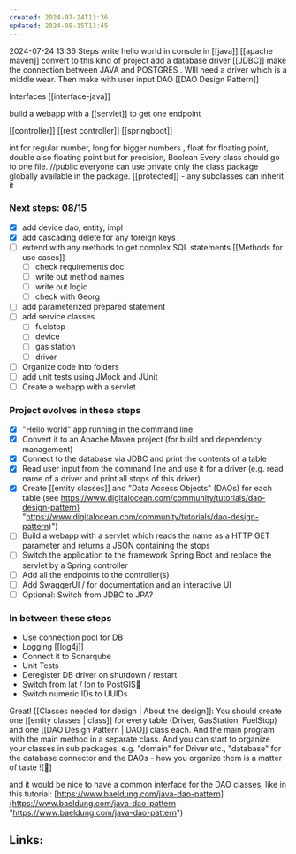 ```yaml
---
created: 2024-07-24T13:36
updated: 2024-08-15T13:45
---
```

2024-07-24 13:36
Steps write hello world in console in [[java]]
[[apache maven]] convert to this kind of project
add a database driver [[JDBC]] make the connection between JAVA and POSTGRES . WIll need a driver which is a middle wear. Then make with user input
DAO [[DAO Design Pattern]]

Interfaces [[interface-java]]

build a webapp with a [[servlet]] to get one endpoint

[[controller]] [[rest controller]] [[springboot]]

int for regular number, long for bigger numbers , float for floating point, double also floating point but for precision, Boolean 
Every class should go to one file. 
//public everyone can use
private only the class
package globally available in the package. 
[[protected]] - any subclasses can inherit it

### Next steps: 08/15
- [x] add device dao, entity, impl 
- [x] add cascading delete for any foreign keys
- [ ] extend with any methods to get complex SQL statements [[Methods for use cases]]
	- [ ] check requirements doc
	- [ ] write out method names
	- [ ] write out logic
	- [ ] check with Georg
- [ ] add parameterized prepared statement
- [ ] add service classes
	- [ ] fuelstop
	- [ ] device
	- [ ] gas station
	- [ ] driver
- [ ] Organize code into folders
- [ ] add unit tests using  JMock and JUnit
- [ ] Create a webapp with a servlet

### Project evolves in these steps

- [x] "Hello world" app running in the command line  
- [x] Convert it to an Apache Maven project (for build and dependency management) 
- [x]  Connect to the database via JDBC and print the contents of a table  
-  [x] Read user input from the command line and use it for a driver (e.g. read name of a driver and print all stops of this driver)  
- [x]  Create [[entity classes]] and "Data Access Objects" (DAOs) for each table (see [https://www.digitalocean.com/community/tutorials/dao-design-pattern)](https://www.digitalocean.com/community/tutorials/dao-design-pattern) "https://www.digitalocean.com/community/tutorials/dao-design-pattern)")  
-  [ ] Build a webapp with a servlet which reads the name as a HTTP GET parameter and returns a JSON containing the stops  
- [ ] Switch the application to the framework Spring Boot and replace the servlet by a Spring controller  
- [ ] Add all the endpoints to the controller(s)  
- [ ] Add SwaggerUI / for documentation and an interactive UI  
- [ ] Optional: Switch from JDBC to JPA?

### In between these steps

- Use connection pool for DB  
- Logging  [[log4j]]
- Connect it to Sonarqube  
- Unit Tests  
- Deregister DB driver on shutdown / restart  
- Switch from lat / lon to PostGIS  
- Switch numeric IDs to UUIDs

Great! [[Classes needed for design | About the design]]: You should create one [[entity classes | class]] for every table (Driver, GasStation, FuelStop) and one [[DAO Design Pattern | DAO]] class each. And the main program with the main method in a separate class. And you can start to organize your classes in sub packages, e.g. "domain" for Driver etc., "database" for the database connector and the DAOs - how you organize them is a matter of taste ![🙂]

and it would be nice to have a common interface for the DAO classes, like in this tutorial: [https://www.baeldung.com/java-dao-pattern](https://www.baeldung.com/java-dao-pattern "https://www.baeldung.com/java-dao-pattern")


## Links:



